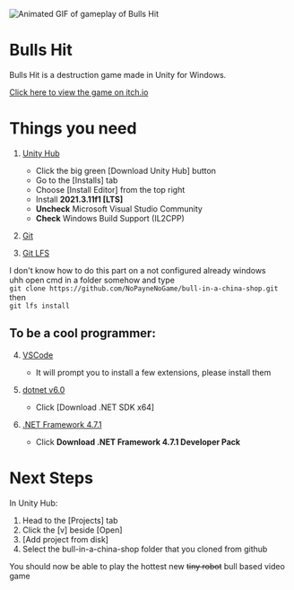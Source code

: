 ![Animated GIF of gameplay of Bulls Hit](https://media.githubusercontent.com/media/NoPayneNoGame/bull-in-a-china-shop/main/Assets/BullsHit/Docs/BullsHitGameplay.gif)

# Bulls Hit

Bulls Hit is a destruction game made in Unity for Windows.

[Click here to view the game on itch.io](https://nopaynenogame.itch.io/bullshit)

# Things you need

1. [Unity Hub](https://unity3d.com/get-unity/download)

   - Click the big green [Download Unity Hub] button
   - Go to the [Installs] tab
   - Choose [Install Editor] from the top right
   - Install **2021.3.11f1 [LTS]**
   - **Uncheck** Microsoft Visual Studio Community
   - **Check** Windows Build Support (IL2CPP)

2. [Git](https://git-scm.com)
3. [Git LFS](https://git-lfs.github.com)

I don't know how to do this part on a not configured already windows  
uhh open cmd in a folder somehow and type  
`git clone https://github.com/NoPayneNoGame/bull-in-a-china-shop.git`  
then  
`git lfs install`

## To be a cool programmer:

4. [VSCode](https://code.visualstudio.com)

   - It will prompt you to install a few extensions, please install them

5. [dotnet v6.0](https://dotnet.microsoft.com/en-us/download)

   - Click [Download .NET SDK x64]

6. [.NET Framework 4.7.1](https://dotnet.microsoft.com/download/dotnet-framework/net471)
   - Click **Download .NET Framework 4.7.1 Developer Pack**

# Next Steps

In Unity Hub:

1. Head to the [Projects] tab
2. Click the [v] beside [Open]
3. [Add project from disk]
4. Select the bull-in-a-china-shop folder that you cloned from github

You should now be able to play the hottest new ~~tiny robot~~ bull based video game
